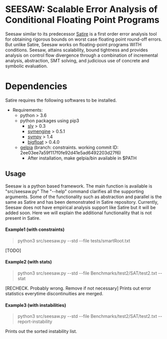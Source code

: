 # SEESAW: Scalable Error Analysis of Conditional Floating Point Programs

Seesaw similar to its predecessor [Satire](https://github.com/arnabd88/Satire) is a first order error analysis tool for 
obtaining rigorous bounds on worst case floating point round-off errors. But unlike Satire, Seesaw works on 
floating-point programs WITH conditions. Seesaw, attains scalability, bound tightness and provides analysis on control 
flow divergence through a combination of incremental analysis, abstraction, SMT solving, and judicious use of concrete 
and symbolic evaluation.

# Dependencies

Satire requires the following softwares to be installed.

* Requirements:
	* python > 3.6
	* python packages using pip3
		* [sly](https://github.com/dabeaz/sly) > 0.3
		* [symengine](https://github.com/symengine/symengine) > 0.5.1
		* [sympy](https://www.sympy.org/en/index.html) > 1.4
		* [bigfloat](https://pypi.org/project/bigfloat) > 0.4.0
	* [gelpia](https://github.com/soarlab/gelpia) (branch: constraints. working commit ID: 2ee03ee7a59f117f0fe92d41e5ad6492203d27f6)
		* After installation, make gelpia/bin available in $PATH

## Usage

Seesaw is a python based framework. The main function is available is "src/seesaw.py"
The "--help" command clarifies all the supporting arguments. Some of the functionality such as abstraction and parallel 
is the same as Satire and has been demonstrated in Satire repository. Currently, Seesaw does not have empirical analysis
support like Satire but it will be added soon. Here we will explain the additional functionality that is not present in 
Satire.

#### Example1 (with constraints)
  > python3 src/seesaw.py --std --file tests/smartRoot.txt

[TODO]

#### Example2 (with stats)
  > python3 src/seesaw.py --std --file Benchmarks/test2/SAT/test2.txt --stat

[RECHECK. Probably wrong. Remove if not necessary] Prints out error statistics everytime discontinuities are merged.

#### Example3 (with instabilities)
  > python3 src/seesaw.py --std --file Benchmarks/test2/SAT/test2.txt --report-instability

Prints out the sorted instability list.